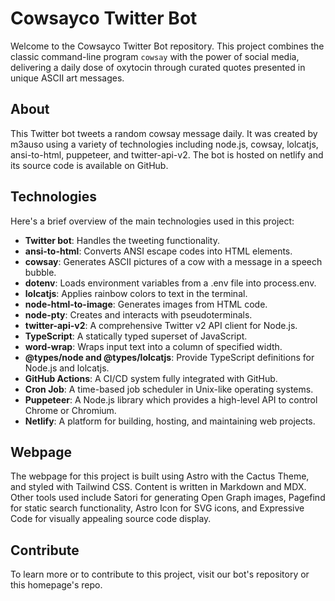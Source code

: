 # Cowsayco Twitter Bot

Welcome to the Cowsayco Twitter Bot repository. This project combines the classic command-line program `cowsay` with the power of social media, delivering a daily dose of oxytocin through curated quotes presented in unique ASCII art messages.

## About

This Twitter bot tweets a random cowsay message daily. It was created by m3auso using a variety of technologies including node.js, cowsay, lolcatjs, ansi-to-html, puppeteer, and twitter-api-v2. The bot is hosted on netlify and its source code is available on GitHub.

## Technologies

Here's a brief overview of the main technologies used in this project:

- **Twitter bot**: Handles the tweeting functionality.
- **ansi-to-html**: Converts ANSI escape codes into HTML elements.
- **cowsay**: Generates ASCII pictures of a cow with a message in a speech bubble.
- **dotenv**: Loads environment variables from a .env file into process.env.
- **lolcatjs**: Applies rainbow colors to text in the terminal.
- **node-html-to-image**: Generates images from HTML code.
- **node-pty**: Creates and interacts with pseudoterminals.
- **twitter-api-v2**: A comprehensive Twitter v2 API client for Node.js.
- **TypeScript**: A statically typed superset of JavaScript.
- **word-wrap**: Wraps input text into a column of specified width.
- **@types/node and @types/lolcatjs**: Provide TypeScript definitions for Node.js and lolcatjs.
- **GitHub Actions**: A CI/CD system fully integrated with GitHub.
- **Cron Job**: A time-based job scheduler in Unix-like operating systems.
- **Puppeteer**: A Node.js library which provides a high-level API to control Chrome or Chromium.
- **Netlify**: A platform for building, hosting, and maintaining web projects.

## Webpage

The webpage for this project is built using Astro with the Cactus Theme, and styled with Tailwind CSS. Content is written in Markdown and MDX. Other tools used include Satori for generating Open Graph images, Pagefind for static search functionality, Astro Icon for SVG icons, and Expressive Code for visually appealing source code display.

## Contribute

To learn more or to contribute to this project, visit our bot's repository or this homepage's repo.

